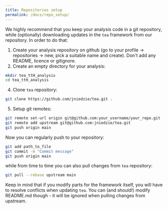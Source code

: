 ```yaml
---
title: Repositories setup
permalink: /docs/repo_setup/
---
```



We highly recommend that you keep your analysis code in a git repository, while (optionally) downloading updates in the `tea` framework from our repository. In order to do that:

1. Create your analysis repository on github (go to your profile -> repositories -> new, pick a suitable name and create). Don't add any README, licence or gitignore.
2. Create an empty directory for your analysis:
```bash
mkdir tea_ttH_analysis
cd tea_ttH_analysis
```
4. Clone `tea` repository:
```bash
git clone https://github.com/jniedzie/tea.git .
```
5. Setup git remotes:
```bash
git remote set-url origin git@github.com:your_username/your_repo.git
git remote add upstream git@github.com:jniedzie/tea.git
git push origin main
```

Now you can regularly push to your repository:
```bash
git add path_to_file
git commit -m "Commit message"
git push origin main
```

while from time to time you can also pull changes from `tea` repository:
```bash
git pull --rebase upstream main
```

Keep in mind that if you modify parts for the framework itself, you will have to resolve conflicts when updating `tea`.
You can (and should!) modify README.md though - it will be ignored when pulling changes from upstream.